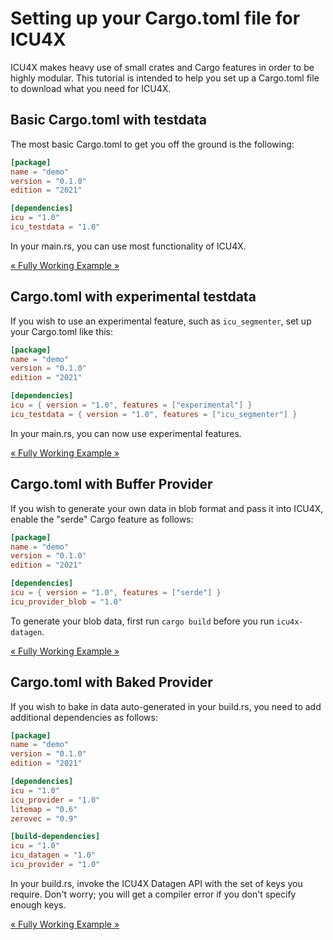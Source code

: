 # Setting up your Cargo.toml file for ICU4X

ICU4X makes heavy use of small crates and Cargo features in order to be highly modular. This tutorial is intended to help you set up a Cargo.toml file to download what you need for ICU4X.

## Basic Cargo.toml with testdata

The most basic Cargo.toml to get you off the ground is the following:

```toml
[package]
name = "demo"
version = "0.1.0"
edition = "2021"

[dependencies]
icu = "1.0"
icu_testdata = "1.0"
```

In your main.rs, you can use most functionality of ICU4X.

[« Fully Working Example »](./cargo_tests/testdata)

## Cargo.toml with experimental testdata

If you wish to use an experimental feature, such as `icu_segmenter`, set up your Cargo.toml like this:

```toml
[package]
name = "demo"
version = "0.1.0"
edition = "2021"

[dependencies]
icu = { version = "1.0", features = ["experimental"] }
icu_testdata = { version = "1.0", features = ["icu_segmenter"] }
```

In your main.rs, you can now use experimental features.

[« Fully Working Example »](./cargo_tests/experimental)

## Cargo.toml with Buffer Provider

If you wish to generate your own data in blob format and pass it into ICU4X, enable the "serde" Cargo feature as follows:

```toml
[package]
name = "demo"
version = "0.1.0"
edition = "2021"

[dependencies]
icu = { version = "1.0", features = ["serde"] }
icu_provider_blob = "1.0"
```

To generate your blob data, first run `cargo build` before you run `icu4x-datagen`.

[« Fully Working Example »](./cargo_tests/buffer)

## Cargo.toml with Baked Provider

If you wish to bake in data auto-generated in your build.rs, you need to add additional dependencies as follows:

```toml
[package]
name = "demo"
version = "0.1.0"
edition = "2021"

[dependencies]
icu = "1.0"
icu_provider = "1.0"
litemap = "0.6"
zerovec = "0.9"

[build-dependencies]
icu = "1.0"
icu_datagen = "1.0"
icu_provider = "1.0"
```

In your build.rs, invoke the ICU4X Datagen API with the set of keys you require. Don't worry; you will get a compiler error if you don't specify enough keys.

[« Fully Working Example »](./cargo_tests/baked)
